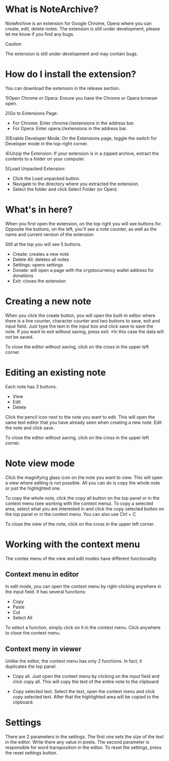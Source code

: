 # What is NoteArchive?
NoteArchive is an extension for Google Chrome, Opera where you can create, edit, delete notes. The extension is still under development, please let me know if you find any bugs.

> [!CAUTION]
> The extension is still under development and may contain bugs.

# How do I install the extension?
You can download the extension in the release section.

1)Open Chrome or Opera: Ensure you have the Chrome or Opera browser open.

2)Go to Extensions Page:
- For Chrome: Enter chrome://extensions in the address bar.
- For Opera: Enter opera://extensions in the address bar.

3)Enable Developer Mode: On the Extensions page, toggle the switch for Developer mode in the top-right corner.

4)Unzip the Extension: If your extension is in a zipped archive, extract the contents to a folder on your computer.

5)Load Unpacked Extension:
- Click the Load unpacked button.
- Navigate to the directory where you extracted the extension.
- Select the folder and click Select Folder (or Open).
  
# What's in here?
When you first open the extension, on the top right you will see buttons for. 
Opposite the buttons, on the left, you'll see a note counter, as well as the name and current version of the extension

Still at the top you will see 5 buttons.

- Create: creates a new note
- Delete All: deletes all notes
- Settings: opens settings
- Donate: will open a page with the cryptocurrency wallet address for donations
- Exit: closes the extension

# Creating a new note

When you click the create button, you will open the built-in editor where there is a line 
counter, character counter and two buttons to save, exit and input field. Just type the text 
in the input box and click save to save the note. If you want to exit without saving, press 
exit. *In this case the data will not be saved.

To close the editor without saving, click on the cross in the upper left corner.

# Editing an existing note

Each note has 3 buttons. 

- View
- Edit
- Delete

Click the pencil icon next to the note you want to edit. 
This will open the same text editor that you have already seen when creating a new note. Edit the note and click save.

To close the editor without saving, click on the cross in the upper left corner.

# Note view mode

Click the magnifying glass icon on the note you want to view. This will open a view where editing is not possible. All you can do is copy the whole note or just the highlighted one. 

To copy the whole note, click the copy all button on the top panel or in the context menu (see working with the context menu). To copy a selected area, select what you are interested in and click the copy selected button on the top panel or in the context menu. You can also use Ctrl + C

To close the view of the note, click on the cross in the upper left corner.

# Working with the context menu

The contex menu of the view and edit modes have different functionality.

## Context menu in editor

In edit mode, you can open the context menu by right-clicking anywhere in the input field. It has several functions:

- Copy
- Paste
- Cut
- Select All

To select a function, simply click on it in the context menu. Click anywhere to close the context menu.

## Context meny in viewer

Unlike the editor, the context menu has only 2 functions. In fact, it duplicates the top panel. 

- Copy all. Just open the context menu by clicking on the input field and click copy all. This will copy the text of the entire note to the clipboard

- Copy selected text. Select the text, open the context menu and click copy selected text. After that the highlighted area will be copied to the clipboard.

# Settings

There are 2 parameters in the settings. The first one sets the size of the text in the editor. Write there any value in pixels. The second parameter is responsible for word transposition in the editor. To reset the settings, press the reset settings button.